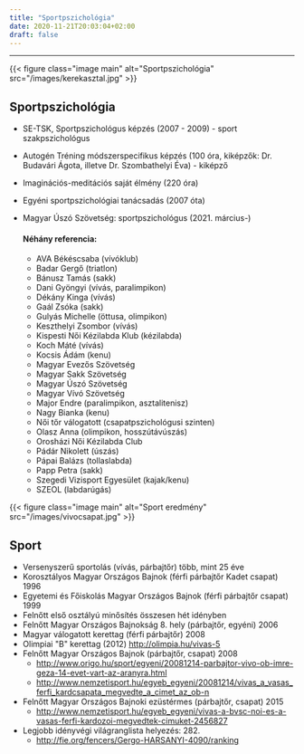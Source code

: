```yaml
---
title: "Sportpszichológia"
date: 2020-11-21T20:03:04+02:00
draft: false
---
```

___

{{< figure class="image main" alt="Sportpszichológia" src="/images/kerekasztal.jpg" >}}

## Sportpszichológia

- SE-TSK, Sportpszichológus képzés (2007 - 2009) - sport szakpszichológus 
- Autogén Tréning módszerspecifikus képzés (100 óra, kiképzők: Dr. Budavári Ágota, illetve Dr. Szombathelyi Éva) - kiképző
- Imaginációs-meditációs saját élmény (220 óra)
- Egyéni sportpszichológiai tanácsadás (2007 óta) 
- Magyar Úszó Szövetség: sportpszichológus (2021. március-)

  #### Néhány referencia:
  - AVA Békéscsaba (vívóklub)
  - Badar Gergő (triatlon)
  - Bánusz Tamás (sakk)
  - Dani Gyöngyi (vívás, paralimpikon)
  - Dékány Kinga (vívás)
  - Gaál Zsóka (sakk)
  - Gulyás Michelle (öttusa, olimpikon)
  - Keszthelyi Zsombor (vívás)
  - Kispesti Női Kézilabda Klub (kézilabda)
  - Koch Máté (vívás)
  - Kocsis Ádám (kenu) 
  - Magyar Evezős Szövetség 
  - Magyar Sakk Szövetség
  - Magyar Úszó Szövetség
  - Magyar Vívó Szövetség
  - Major Endre (paralimpikon, asztalitenisz)
  - Nagy Bianka (kenu)
  - Női tőr válogatott (csapatpszichológusi szinten)
  - Olasz Anna (olimpikon, hosszútávúszás)
  - Orosházi Női Kézilabda Club
  - Pádár Nikolett (úszás)
  - Pápai Balázs (tollaslabda)
  - Papp Petra (sakk) 
  - Szegedi Vizisport Egyesület (kajak/kenu)
  - SZEOL (labdarúgás)


{{< figure class="image main" alt="Sport eredmény" src="/images/vivocsapat.jpg" >}} 

## Sport

- Versenyszerű sportolás (vívás, párbajtőr) több, mint 25 éve
- Korosztályos Magyar Országos Bajnok (férfi párbajtőr Kadet csapat) 1996
- Egyetemi és Főiskolás Magyar Országos Bajnok (férfi párbajtőr csapat) 1999
- Felnőtt első osztályú minősítés összesen hét idényben
- Felnőtt Magyar Országos Bajnokság 8. hely (párbajtőr, egyéni) 2006
- Magyar válogatott kerettag (férfi párbajtőr) 2008
- Olimpiai "B" kerettag (2012) http://olimpia.hu/vivas-5
- Felnőtt Magyar Országos Bajnok (párbajtőr, csapat) 2008
  - http://www.origo.hu/sport/egyeni/20081214-parbajtor-vivo-ob-imre-geza-14-evet-vart-az-aranyra.html
  - http://www.nemzetisport.hu/egyeb_egyeni/20081214/vivas_a_vasas_ferfi_kardcsapata_megvedte_a_cimet_az_ob-n
- Felnőtt Magyar Országos Bajnoki ezüstérmes (párbajtőr, csapat) 2015
  - http://www.nemzetisport.hu/egyeb_egyeni/vivas-a-bvsc-noi-es-a-vasas-ferfi-kardozoi-megvedtek-cimuket-2456827
- Legjobb idényvégi világranglista helyezés: 282. 
  - http://fie.org/fencers/Gergo-HARSANYI-4090/ranking
